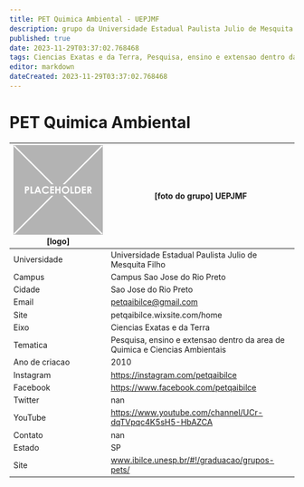```yaml
---
title: PET Quimica Ambiental - UEPJMF
description: grupo da Universidade Estadual Paulista Julio de Mesquita Filho
published: true
date: 2023-11-29T03:37:02.768468
tags: Ciencias Exatas e da Terra, Pesquisa, ensino e extensao dentro da area de Quimica e Ciencias Ambientais
editor: markdown
dateCreated: 2023-11-29T03:37:02.768468
---
```


# PET Quimica Ambiental


| ![placeholder.png](/placeholder.png) [logo] | [foto do grupo] UEPJMF         |
| ------------------------------------------- | ------------------------------------------------- |
| Universidade                                | Universidade Estadual Paulista Julio de Mesquita Filho      |
| Campus                                      | Campus Sao Jose do Rio Preto            |
| Cidade                                      | Sao Jose do Rio Preto             |
| Email                                       | petqaibilce@gmail.com             |
| Site                                        | petqaibilce.wixsite.com/home              |
| Eixo                                        | Ciencias Exatas e da Terra              |
| Tematica                                    | Pesquisa, ensino e extensao dentro da area de Quimica e Ciencias Ambientais          |
| Ano de criacao                              | 2010        |
| Instagram                                   | https://instagram.com/petqaibilce         |
| Facebook                                    | https://www.facebook.com/petqaibilce          |
| Twitter                                     | nan           |
| YouTube                                     | https://www.youtube.com/channel/UCr-dqTVpqc4K5sH5-HbAZCA           |
| Contato                                     | nan         |
| Estado                                      |  SP            |
| Site                                        | www.ibilce.unesp.br/#!/graduacao/grupos-pets/ |
